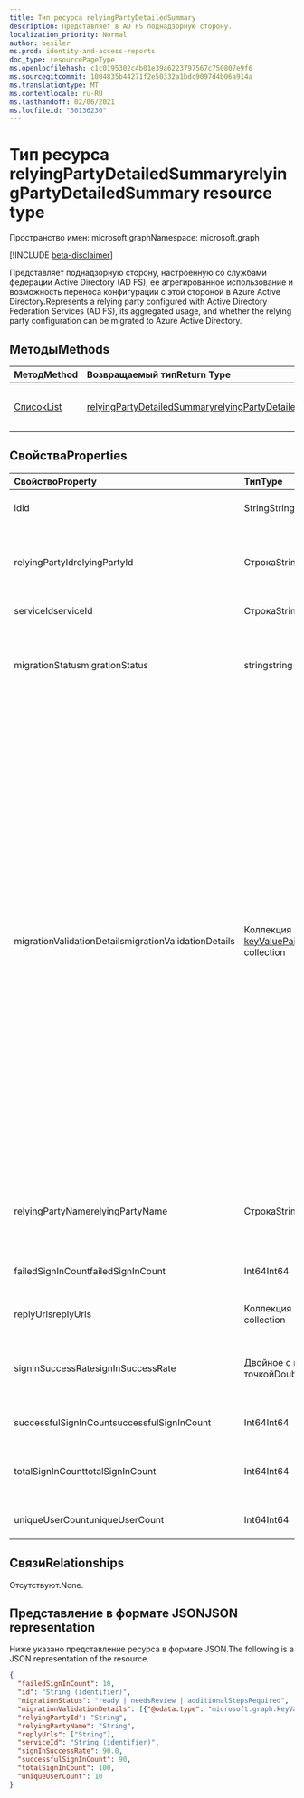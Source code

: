 ```yaml
---
title: Тип ресурса relyingPartyDetailedSummary
description: Представляет в AD FS поднадзорную сторону.
localization_priority: Normal
author: besiler
ms.prod: identity-and-access-reports
doc_type: resourcePageType
ms.openlocfilehash: c1c0195302c4b01e39a6223797567c750807e9f6
ms.sourcegitcommit: 1004835b44271f2e50332a1bdc9097d4b06a914a
ms.translationtype: MT
ms.contentlocale: ru-RU
ms.lasthandoff: 02/06/2021
ms.locfileid: "50136230"
---
```

# <a name="relyingpartydetailedsummary-resource-type"></a><span data-ttu-id="3a581-103">Тип ресурса relyingPartyDetailedSummary</span><span class="sxs-lookup"><span data-stu-id="3a581-103">relyingPartyDetailedSummary resource type</span></span>

<span data-ttu-id="3a581-104">Пространство имен: microsoft.graph</span><span class="sxs-lookup"><span data-stu-id="3a581-104">Namespace: microsoft.graph</span></span>

[!INCLUDE [beta-disclaimer](../../includes/beta-disclaimer.md)]

<span data-ttu-id="3a581-105">Представляет поднадзорную сторону, настроенную со службами федерации Active Directory (AD FS), ее агрегированное использование и возможность переноса конфигурации с этой стороной в Azure Active Directory.</span><span class="sxs-lookup"><span data-stu-id="3a581-105">Represents a relying party configured with Active Directory Federation Services (AD FS), its aggregated usage, and whether the relying party configuration can be migrated to Azure Active Directory.</span></span>

## <a name="methods"></a><span data-ttu-id="3a581-106">Методы</span><span class="sxs-lookup"><span data-stu-id="3a581-106">Methods</span></span>

| <span data-ttu-id="3a581-107">Метод</span><span class="sxs-lookup"><span data-stu-id="3a581-107">Method</span></span>       | <span data-ttu-id="3a581-108">Возвращаемый тип</span><span class="sxs-lookup"><span data-stu-id="3a581-108">Return Type</span></span> | <span data-ttu-id="3a581-109">Описание</span><span class="sxs-lookup"><span data-stu-id="3a581-109">Description</span></span> |
|:-------------|:------------|:------------|
| [<span data-ttu-id="3a581-110">Список</span><span class="sxs-lookup"><span data-stu-id="3a581-110">List</span></span>](../api/relyingpartydetailedsummary-list.md) | [<span data-ttu-id="3a581-111">relyingPartyDetailedSummary</span><span class="sxs-lookup"><span data-stu-id="3a581-111">relyingPartyDetailedSummary</span></span>](relyingpartydetailedsummary.md) | <span data-ttu-id="3a581-112">Получить список объектов **relyingPartyDetailedSummary.**</span><span class="sxs-lookup"><span data-stu-id="3a581-112">Retrieve a list of **relyingPartyDetailedSummary** objects.</span></span> |


## <a name="properties"></a><span data-ttu-id="3a581-113">Свойства</span><span class="sxs-lookup"><span data-stu-id="3a581-113">Properties</span></span>

| <span data-ttu-id="3a581-114">Свойство</span><span class="sxs-lookup"><span data-stu-id="3a581-114">Property</span></span>     | <span data-ttu-id="3a581-115">Тип</span><span class="sxs-lookup"><span data-stu-id="3a581-115">Type</span></span>        | <span data-ttu-id="3a581-116">Описание</span><span class="sxs-lookup"><span data-stu-id="3a581-116">Description</span></span> |
|:-------------|:------------|:------------|
|<span data-ttu-id="3a581-117">id</span><span class="sxs-lookup"><span data-stu-id="3a581-117">id</span></span>|<span data-ttu-id="3a581-118">String</span><span class="sxs-lookup"><span data-stu-id="3a581-118">String</span></span>| <span data-ttu-id="3a581-119">Только для чтения.</span><span class="sxs-lookup"><span data-stu-id="3a581-119">Read-only.</span></span> <span data-ttu-id="3a581-120">Уникальный идентификатор, созданный на уровне API.</span><span class="sxs-lookup"><span data-stu-id="3a581-120">Unique Identifier generated at API level.</span></span>| 
|<span data-ttu-id="3a581-121">relyingPartyId</span><span class="sxs-lookup"><span data-stu-id="3a581-121">relyingPartyId</span></span>|<span data-ttu-id="3a581-122">Строка</span><span class="sxs-lookup"><span data-stu-id="3a581-122">String</span></span>|<span data-ttu-id="3a581-123">Этот идентификатор используется для идентификации службящей стороны для этой службы федерации.</span><span class="sxs-lookup"><span data-stu-id="3a581-123">This identifier is used to identify the relying party to this Federation Service.</span></span> <span data-ttu-id="3a581-124">Он используется при выдаче утверждений в подавную сторону.</span><span class="sxs-lookup"><span data-stu-id="3a581-124">It is used when issuing claims to the relying party.</span></span>|
|<span data-ttu-id="3a581-125">serviceId</span><span class="sxs-lookup"><span data-stu-id="3a581-125">serviceId</span></span>|<span data-ttu-id="3a581-126">Строка</span><span class="sxs-lookup"><span data-stu-id="3a581-126">String</span></span>|<span data-ttu-id="3a581-127">Уникально идентифицирует лес Active Directory.</span><span class="sxs-lookup"><span data-stu-id="3a581-127">Uniquely identifies the Active Directory forest.</span></span>|
|<span data-ttu-id="3a581-128">migrationStatus</span><span class="sxs-lookup"><span data-stu-id="3a581-128">migrationStatus</span></span>|<span data-ttu-id="3a581-129">string</span><span class="sxs-lookup"><span data-stu-id="3a581-129">string</span></span>| <span data-ttu-id="3a581-130">Указывает, может ли приложение быть перемещено в Azure AD или требуется более подробное исследование.</span><span class="sxs-lookup"><span data-stu-id="3a581-130">Indication of whether the application can be moved to Azure AD or require more investigation.</span></span> <span data-ttu-id="3a581-131">Возможные значения: `ready`, `needsReview`, `additionalStepsRequired`.</span><span class="sxs-lookup"><span data-stu-id="3a581-131">Possible values are: `ready`, `needsReview`, `additionalStepsRequired`.</span></span>|
|<span data-ttu-id="3a581-132">migrationValidationDetails</span><span class="sxs-lookup"><span data-stu-id="3a581-132">migrationValidationDetails</span></span>|<span data-ttu-id="3a581-133">Коллекция [keyValuePair](keyvaluepair.md)</span><span class="sxs-lookup"><span data-stu-id="3a581-133">[keyValuePair](keyvaluepair.md) collection</span></span>|<span data-ttu-id="3a581-134">Указывает все проверки, которые необходимо проверить для сведений о конфигурации приложений, чтобы оценить, готово ли приложение к перемещению в Azure AD.</span><span class="sxs-lookup"><span data-stu-id="3a581-134">Specifies all the validations check done on applications configuration details to evaluate if the application is ready to be moved to Azure AD.</span></span> <span data-ttu-id="3a581-135">Возможные имена: `AdditionalWSFedEndpointCheckResult` , , , , , , ,  `AllowedAuthenticationClassReferencesCheckResult` , `AlwaysRequireAuthenticationCheckResult` , , , ,   `AutoUpdateEnabledCheckResult` `ClaimsProviderNameCheckResult` , `EncryptClaimsCheckResult`  `EncryptedNameIdRequiredCheckResult` `MonitoringEnabledCheckResult` `NotBeforeSkewCheckResult`  `RequestMFAFromClaimsProvidersCheckResult` `SignedSamlRequestsRequiredCheckResult` `AdditionalAuthenticationRulesCheckResult` `TokenLifetimeCheckResult`  `DelegationAuthorizationRulesCheckResult` `IssuanceAuthorizationRulesCheckResult` `IssuanceTransformRulesCheckResult` .</span><span class="sxs-lookup"><span data-stu-id="3a581-135">Possible names are: `AdditionalWSFedEndpointCheckResult`,  `AllowedAuthenticationClassReferencesCheckResult`, `AlwaysRequireAuthenticationCheckResult`,   `AutoUpdateEnabledCheckResult`, `ClaimsProviderNameCheckResult`, `EncryptClaimsCheckResult`,  `EncryptedNameIdRequiredCheckResult`, `MonitoringEnabledCheckResult`,`NotBeforeSkewCheckResult`,  `RequestMFAFromClaimsProvidersCheckResult`, `SignedSamlRequestsRequiredCheckResult`, `AdditionalAuthenticationRulesCheckResult`, `TokenLifetimeCheckResult`,  `DelegationAuthorizationRulesCheckResult`, `IssuanceAuthorizationRulesCheckResult`, `IssuanceTransformRulesCheckResult`.</span></span> <span data-ttu-id="3a581-136">Возможные значения результатов: `0` `1` , или `2` .</span><span class="sxs-lookup"><span data-stu-id="3a581-136">Possible result values are `0`, `1`, or `2`.</span></span> <span data-ttu-id="3a581-137">`0` когда проверка проверки пройдена, когда проверка не пройдена, и когда проверка проверки является `1` `2` предупреждением.</span><span class="sxs-lookup"><span data-stu-id="3a581-137">`0` when the validation check passed, `1` when the validation check failed and `2` when the validation check is a warning.</span></span> |
|<span data-ttu-id="3a581-138">relyingPartyName</span><span class="sxs-lookup"><span data-stu-id="3a581-138">relyingPartyName</span></span>|<span data-ttu-id="3a581-139">Строка</span><span class="sxs-lookup"><span data-stu-id="3a581-139">String</span></span>|<span data-ttu-id="3a581-140">Имя приложения или другой сущности в Интернете, использующей поставщика удостоверений для проверки подлинности пользователя, который хочет войти в систему.</span><span class="sxs-lookup"><span data-stu-id="3a581-140">Name of application or other entity on the internet that uses an identity provider to authenticate a user who wants to log in.</span></span>|
|<span data-ttu-id="3a581-141">failedSignInCount</span><span class="sxs-lookup"><span data-stu-id="3a581-141">failedSignInCount</span></span>|<span data-ttu-id="3a581-142">Int64</span><span class="sxs-lookup"><span data-stu-id="3a581-142">Int64</span></span>| <span data-ttu-id="3a581-143">Количество неудачных входов в службу федерации Active Directory за указанный период.</span><span class="sxs-lookup"><span data-stu-id="3a581-143">Number of failed sign in on Active Directory Federation Service in the period specified.</span></span> |
|<span data-ttu-id="3a581-144">replyUrls</span><span class="sxs-lookup"><span data-stu-id="3a581-144">replyUrls</span></span>|<span data-ttu-id="3a581-145">Коллекция String</span><span class="sxs-lookup"><span data-stu-id="3a581-145">String collection</span></span>|<span data-ttu-id="3a581-146">Указывает, где ожидается получение маркера.</span><span class="sxs-lookup"><span data-stu-id="3a581-146">Specifies where the relying party expects to receive the token.</span></span>|
|<span data-ttu-id="3a581-147">signInSuccessRate</span><span class="sxs-lookup"><span data-stu-id="3a581-147">signInSuccessRate</span></span>|<span data-ttu-id="3a581-148">Двойное с плавающей точкой</span><span class="sxs-lookup"><span data-stu-id="3a581-148">Double</span></span>|<span data-ttu-id="3a581-149">Количество успешных или успешных входов в службу федерации Active Directory (число успешных и неудачных входов) в указанном периоде.</span><span class="sxs-lookup"><span data-stu-id="3a581-149">Number of successful / (number of successful + number of failed sign ins) on Active Directory Federation Service in the period specified.</span></span>|
|<span data-ttu-id="3a581-150">successfulSignInCount</span><span class="sxs-lookup"><span data-stu-id="3a581-150">successfulSignInCount</span></span>|<span data-ttu-id="3a581-151">Int64</span><span class="sxs-lookup"><span data-stu-id="3a581-151">Int64</span></span>|<span data-ttu-id="3a581-152">Количество успешных входов в службу федерации Active Directory.</span><span class="sxs-lookup"><span data-stu-id="3a581-152">Number of successful sign ins on Active Directory Federation Service.</span></span>|
|<span data-ttu-id="3a581-153">totalSignInCount</span><span class="sxs-lookup"><span data-stu-id="3a581-153">totalSignInCount</span></span>|<span data-ttu-id="3a581-154">Int64</span><span class="sxs-lookup"><span data-stu-id="3a581-154">Int64</span></span>|<span data-ttu-id="3a581-155">Количество успешных и неудачных входов в службу федерации Active Directory в указанный период.</span><span class="sxs-lookup"><span data-stu-id="3a581-155">Number of successful + failed sign ins failed sign ins on Active Directory Federation Service in the period specified.</span></span>|
|<span data-ttu-id="3a581-156">uniqueUserCount</span><span class="sxs-lookup"><span data-stu-id="3a581-156">uniqueUserCount</span></span>|<span data-ttu-id="3a581-157">Int64</span><span class="sxs-lookup"><span data-stu-id="3a581-157">Int64</span></span>|<span data-ttu-id="3a581-158">Количество уникальных пользователей, которые вписались в приложение.</span><span class="sxs-lookup"><span data-stu-id="3a581-158">Number of unique users that have signed into the application.</span></span>|

## <a name="relationships"></a><span data-ttu-id="3a581-159">Связи</span><span class="sxs-lookup"><span data-stu-id="3a581-159">Relationships</span></span>

<span data-ttu-id="3a581-160">Отсутствуют.</span><span class="sxs-lookup"><span data-stu-id="3a581-160">None.</span></span>

## <a name="json-representation"></a><span data-ttu-id="3a581-161">Представление в формате JSON</span><span class="sxs-lookup"><span data-stu-id="3a581-161">JSON representation</span></span>

<span data-ttu-id="3a581-162">Ниже указано представление ресурса в формате JSON.</span><span class="sxs-lookup"><span data-stu-id="3a581-162">The following is a JSON representation of the resource.</span></span>

<!-- {
  "blockType": "resource",
  "optionalProperties": [

  ],
  "@odata.type": "microsoft.graph.relyingPartyDetailedSummary",
  "baseType": "",
  "keyProperty": "id"
}-->

```json
{
  "failedSignInCount": 10,
  "id": "String (identifier)",
  "migrationStatus": "ready | needsReview | additionalStepsRequired",
  "migrationValidationDetails": [{"@odata.type": "microsoft.graph.keyValuePair"}],
  "relyingPartyId": "String",
  "relyingPartyName": "String",
  "replyUrls": ["String"],
  "serviceId": "String (identifier)",
  "signInSuccessRate": 90.0,
  "successfulSignInCount": 90,
  "totalSignInCount": 100,
  "uniqueUserCount": 10
}
```

<!-- uuid: 16cd6b66-4b1a-43a1-adaf-3a886856ed98
2019-02-04 14:57:30 UTC -->
<!-- {
  "type": "#page.annotation",
  "description": "relyingPartyDetailedSummary resource",
  "keywords": "",
  "section": "documentation",
  "tocPath": ""
}-->


